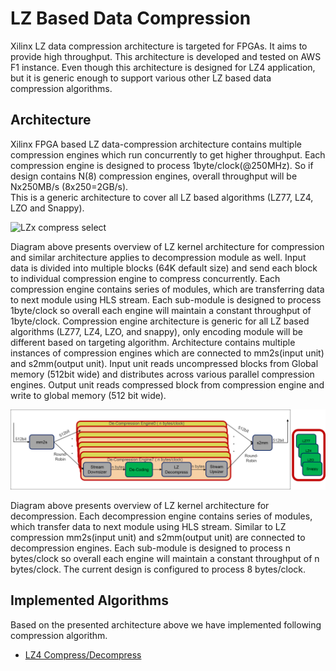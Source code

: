 # LZ Based Data Compression
Xilinx LZ data compression architecture is targeted for FPGAs.
It aims to provide high throughput. This architecture is developed and tested on AWS F1
instance. Even though this architecture is designed for LZ4 application, but it
is generic enough to support various other LZ based data compression algorithms.

## Architecture 

Xilinx FPGA based LZ data-compression architecture contains multiple
compression engines which run concurrently to get higher throughput.
Each compression engine is designed to process 1byte/clock(@250MHz). So if design
contains N(8) compression engines, overall throughput will be Nx250MB/s
(8x250=2GB/s).  
This is a generic architecture to cover all LZ based algorithms (LZ77, LZ4, LZO
and Snappy). 

![LZx compress select](./img/lzx_comp.png) <br />

Diagram above presents overview of LZ kernel architecture for compression and
similar architecture applies to decompression module as well. Input data is
divided into multiple blocks (64K default size) and send each block to individual
compression engine to compress concurrently. 
Each compression engine contains series of modules, which are transferring data to
next module using HLS stream. Each sub-module is designed to process 1byte/clock
so overall each engine will maintain a constant throughput of 1byte/clock.
Compression engine architecture is generic for all LZ based algorithms (LZ77, LZ4,
LZO, and snappy), only encoding module will be different based on targeting
algorithm.
Architecture contains multiple instances of compression engines which are
connected to mm2s(input unit) and s2mm(output unit). Input unit reads
uncompressed blocks from Global memory (512bit wide) and distributes across
various parallel compression engines. Output unit reads compressed block from
compression engine and write to global memory (512 bit wide). 

![LZx decompress select](./img/lzx_decomp.png) <br />

Diagram above presents overview of LZ kernel architecture for decompression.
Each decompression engine contains series of modules, which transfer
data to next module using HLS stream. Similar to LZ compression mm2s(input
unit) and s2mm(output unit) are connected to decompression engines.
Each sub-module is designed to process n bytes/clock
so overall each engine will maintain a constant throughput of n bytes/clock.
The current design is configured to process 8 bytes/clock.

## Implemented Algorithms

Based on the presented architecture above we have implemented following compression algorithm.

* [LZ4 Compress/Decompress](https://gitenterprise.xilinx.com/heeran/xil_lz4/tree/master/xil_lz4)


